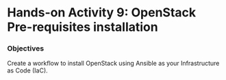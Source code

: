 # Hands-on Activity 9: OpenStack Pre-requisites installation


### Objectives

Create a workflow to install OpenStack using Ansible as your Infrastructure as Code (IaC).
